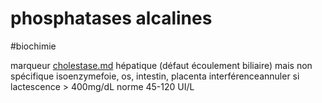 # phosphatases alcalines
#biochimie 


marqueur [cholestase.md](#cholestasemd) hépatique (défaut écoulement biliaire) mais non spécifique
isoenzymefoie, os, intestin, placenta
interférenceannuler si lactescence > 400mg/dL
norme 45-120 UI/L
